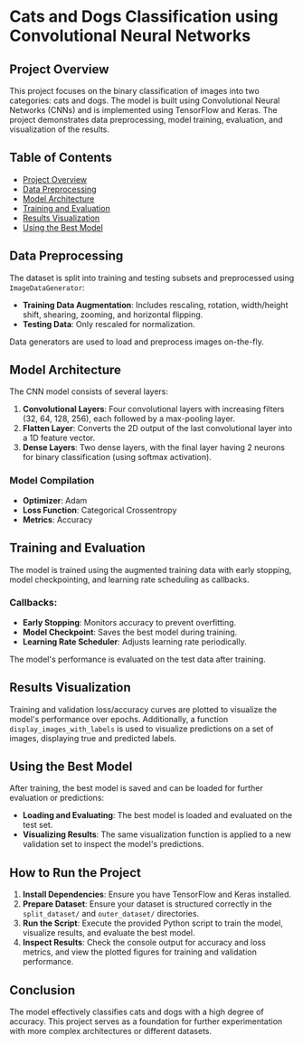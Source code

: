 # Cats and Dogs Classification using Convolutional Neural Networks

## Project Overview
This project focuses on the binary classification of images into two categories: cats and dogs. The model is built using Convolutional Neural Networks (CNNs) and is implemented using TensorFlow and Keras. The project demonstrates data preprocessing, model training, evaluation, and visualization of the results.

## Table of Contents
- [Project Overview](#project-overview)
- [Data Preprocessing](#data-preprocessing)
- [Model Architecture](#model-architecture)
- [Training and Evaluation](#training-and-evaluation)
- [Results Visualization](#results-visualization)
- [Using the Best Model](#using-the-best-model)

## Data Preprocessing
The dataset is split into training and testing subsets and preprocessed using `ImageDataGenerator`:
- **Training Data Augmentation**: Includes rescaling, rotation, width/height shift, shearing, zooming, and horizontal flipping.
- **Testing Data**: Only rescaled for normalization.

Data generators are used to load and preprocess images on-the-fly.

## Model Architecture
The CNN model consists of several layers:
1. **Convolutional Layers**: Four convolutional layers with increasing filters (32, 64, 128, 256), each followed by a max-pooling layer.
2. **Flatten Layer**: Converts the 2D output of the last convolutional layer into a 1D feature vector.
3. **Dense Layers**: Two dense layers, with the final layer having 2 neurons for binary classification (using softmax activation).

### Model Compilation
- **Optimizer**: Adam
- **Loss Function**: Categorical Crossentropy
- **Metrics**: Accuracy

## Training and Evaluation
The model is trained using the augmented training data with early stopping, model checkpointing, and learning rate scheduling as callbacks.

### Callbacks:
- **Early Stopping**: Monitors accuracy to prevent overfitting.
- **Model Checkpoint**: Saves the best model during training.
- **Learning Rate Scheduler**: Adjusts learning rate periodically.

The model's performance is evaluated on the test data after training.

## Results Visualization
Training and validation loss/accuracy curves are plotted to visualize the model's performance over epochs. Additionally, a function `display_images_with_labels` is used to visualize predictions on a set of images, displaying true and predicted labels.

## Using the Best Model
After training, the best model is saved and can be loaded for further evaluation or predictions:
- **Loading and Evaluating**: The best model is loaded and evaluated on the test set.
- **Visualizing Results**: The same visualization function is applied to a new validation set to inspect the model's predictions.

## How to Run the Project
1. **Install Dependencies**: Ensure you have TensorFlow and Keras installed.
2. **Prepare Dataset**: Ensure your dataset is structured correctly in the `split_dataset/` and `outer_dataset/` directories.
3. **Run the Script**: Execute the provided Python script to train the model, visualize results, and evaluate the best model.
4. **Inspect Results**: Check the console output for accuracy and loss metrics, and view the plotted figures for training and validation performance.

## Conclusion
The model effectively classifies cats and dogs with a high degree of accuracy. This project serves as a foundation for further experimentation with more complex architectures or different datasets.
